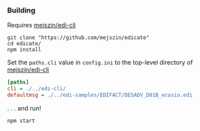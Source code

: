 ### Building

Requires [mejszin/edi-cli](https://github.com/mejszin/edi-cli)

```
git clone "https://github.com/mejszin/edicate"
cd edicate/
npm install
```

Set the `paths.cli` value in `config.ini` to the top-level directory of [mejszin/edi-cli](https://github.com/mejszin/edi-cli)

```ini
[paths]
cli = ./../edi-cli/
defaultmsg = ./../edi-samples/EDIFACT/DESADV_D01B_ecosio.edi
```

. . . and run!

```
npm start
```
